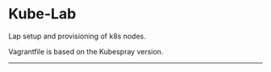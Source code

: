 # Kube-Lab

Lap setup and provisioning of k8s nodes.

Vagrantfile is based on the Kubespray version.

---

